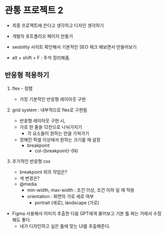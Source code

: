 # 관통 프로젝트 2

- 최종 프로젝트에 쓴다고 생각하고 디자인 생각하기

- 개발자 포트폴리오 페이지 만들기
- seobility 사이트 확인해서 기본적인 SEO 체크 해보면서 만들어보기

- alt + shift + F : 주석 정리해줌.

## 반응형 적용하기

1. flex - 정렬
    - 가장 기본적인 반응형 레이아웃 구현

2. grid system : 내부적으로 flex로 구현됨
    - 반응형 레이아웃 구현 시,
    - 가로 한 줄을 12칸으로 나눠가지기
        - 각 요소들이 원하는 만큼 가져가기
    - 정해진 픽셀 이상에서 원하는 크기를 재 설정
        - breakpoint
            - col-{breakpoint}-{N}

3. 추가적인 반응형 css
    - breakpoint 외의 작업은?
    - 색 변경은?
    - @media
        - min-width, max-width : 조건 이상, 조건 이하 일 때 적용
        - orientation : 화면의 가로 세로 여부
            - portrait (세로), landscape (가로)

- Figma 사용해서 이미지 추출한 다음 GPT에게 물어보고 기본 틀 짜는 거에서 수정해도 좋다.
    - 내가 디자인하고 싶은 틀에 맞는 UI를 추출해준다.
    